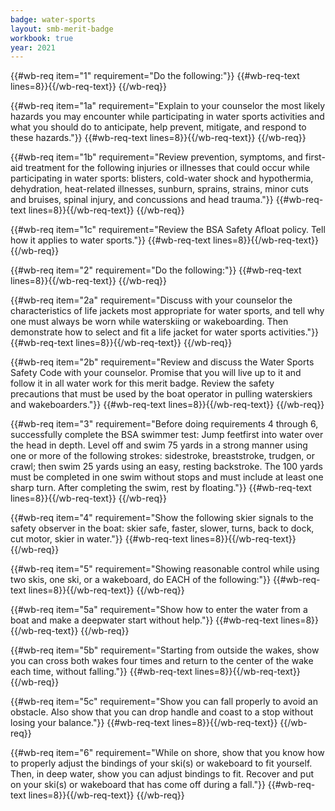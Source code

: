 ```yaml
---
badge: water-sports
layout: smb-merit-badge
workbook: true
year: 2021
---
```



{{#wb-req item="1" requirement="Do the following:"}}
{{#wb-req-text lines=8}}{{/wb-req-text}}
{{/wb-req}}

{{#wb-req item="1a" requirement="Explain to your counselor the most likely hazards you may encounter while participating in water sports activities and what you should do to anticipate, help prevent, mitigate, and respond to these hazards."}}
{{#wb-req-text lines=8}}{{/wb-req-text}}
{{/wb-req}}

{{#wb-req item="1b" requirement="Review prevention, symptoms, and first-aid treatment for the following injuries or illnesses that could occur while participating in water sports: blisters, cold-water shock and hypothermia, dehydration, heat-related illnesses, sunburn, sprains, strains, minor cuts and bruises, spinal injury, and concussions and head trauma."}}
{{#wb-req-text lines=8}}{{/wb-req-text}}
{{/wb-req}}

{{#wb-req item="1c" requirement="Review the BSA Safety Afloat policy. Tell how it applies to water sports."}}
{{#wb-req-text lines=8}}{{/wb-req-text}}
{{/wb-req}}

{{#wb-req item="2" requirement="Do the following:"}}
{{#wb-req-text lines=8}}{{/wb-req-text}}
{{/wb-req}}

{{#wb-req item="2a" requirement="Discuss with your counselor the characteristics of life jackets most appropriate for water sports, and tell why one must always be worn while waterskiing or wakeboarding. Then demonstrate how to select and fit a life jacket for water sports activities."}}
{{#wb-req-text lines=8}}{{/wb-req-text}}
{{/wb-req}}

{{#wb-req item="2b" requirement="Review and discuss the Water Sports Safety Code with your counselor. Promise that you will live up to it and follow it in all water work for this merit badge. Review the safety precautions that must be used by the boat operator in pulling waterskiers and wakeboarders."}}
{{#wb-req-text lines=8}}{{/wb-req-text}}
{{/wb-req}}

{{#wb-req item="3" requirement="Before doing requirements 4 through 6, successfully complete the BSA swimmer test: Jump feetfirst into water over the head in depth. Level off and swim 75 yards in a strong manner using one or more of the following strokes: sidestroke, breaststroke, trudgen, or crawl; then swim 25 yards using an easy, resting backstroke. The 100 yards must be completed in one swim without stops and must include at least one sharp turn. After completing the swim, rest by floating."}}
{{#wb-req-text lines=8}}{{/wb-req-text}}
{{/wb-req}}

{{#wb-req item="4" requirement="Show the following skier signals to the safety observer in the boat: skier safe, faster, slower, turns, back to dock, cut motor, skier in water."}}
{{#wb-req-text lines=8}}{{/wb-req-text}}
{{/wb-req}}

{{#wb-req item="5" requirement="Showing reasonable control while using two skis, one ski, or a wakeboard, do EACH of the following:"}}
{{#wb-req-text lines=8}}{{/wb-req-text}}
{{/wb-req}}

{{#wb-req item="5a" requirement="Show how to enter the water from a boat and make a deepwater start without help."}}
{{#wb-req-text lines=8}}{{/wb-req-text}}
{{/wb-req}}

{{#wb-req item="5b" requirement="Starting from outside the wakes, show you can cross both wakes four times and return to the center of the wake each time, without falling."}}
{{#wb-req-text lines=8}}{{/wb-req-text}}
{{/wb-req}}

{{#wb-req item="5c" requirement="Show you can fall properly to avoid an obstacle. Also show that you can drop handle and coast to a stop without losing your balance."}}
{{#wb-req-text lines=8}}{{/wb-req-text}}
{{/wb-req}}

{{#wb-req item="6" requirement="While on shore, show that you know how to properly adjust the bindings of your ski(s) or wakeboard to fit yourself. Then, in deep water, show you can adjust bindings to fit. Recover and put on your ski(s) or wakeboard that has come off during a fall."}}
{{#wb-req-text lines=8}}{{/wb-req-text}}
{{/wb-req}}
